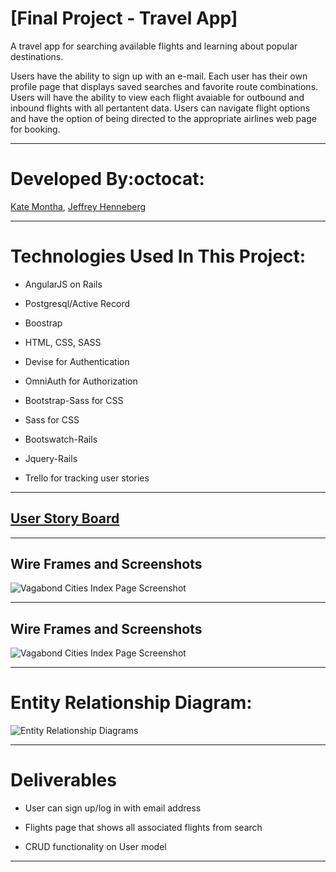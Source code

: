 # [Final Project - Travel App]

A travel app for searching available flights and learning about popular destinations.

Users have the ability to sign up with an e-mail. Each user has their own profile page that displays saved searches and favorite route combinations. Users will have the ability to view each flight avaiable for outbound and inbound flights with all pertantent data. Users can navigate flight options and have the option of being directed to the appropriate airlines web page for booking.
___

# Developed By:octocat:
[Kate Montha](https://github.com/katemontha),
[Jeffrey Henneberg](https://github.com/hellajeffrey)

___

# Technologies Used In This Project:

* AngularJS on Rails

* Postgresql/Active Record

* Boostrap

* HTML, CSS, SASS

* Devise for Authentication

* OmniAuth for Authorization

* Bootstrap-Sass for CSS

* Sass for CSS

* Bootswatch-Rails

* Jquery-Rails

* Trello for tracking user stories

___

## [User Story Board](https://trello.com/b/DSEXlAGv/flights-tonight)

___

## Wire Frames and Screenshots
![Vagabond Cities Index Page Screenshot](http://i.imgur.com/b4eYEDd.png)

___

## Wire Frames and Screenshots
![Vagabond Cities Index Page Screenshot](http://i.imgur.com/sDciGGe.jpg)

___

# Entity Relationship Diagram:
![Entity Relationship Diagrams](http://i.imgur.com/oHEDg6H.jpg)


___


# Deliverables

* User can sign up/log in with email address

* Flights page that shows all associated flights from search

* CRUD functionality on User model

 
___


